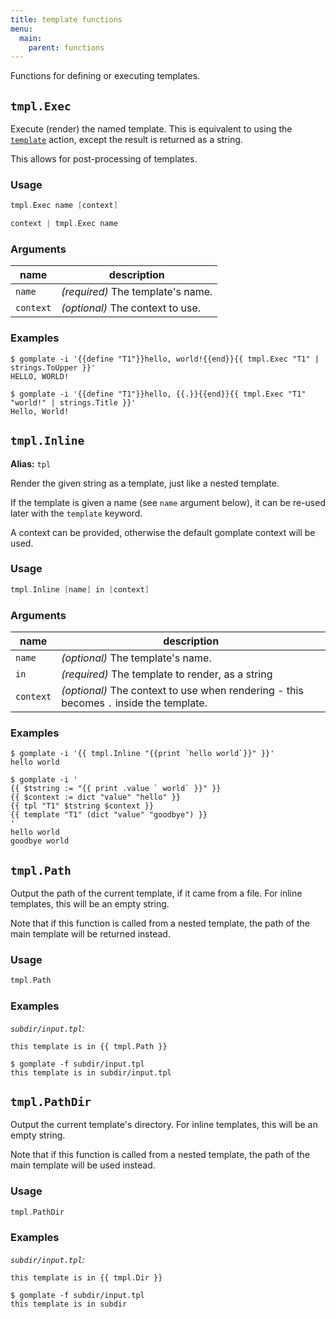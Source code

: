 ```yaml
---
title: template functions
menu:
  main:
    parent: functions
---
```


Functions for defining or executing templates.

## `tmpl.Exec`

Execute (render) the named template. This is equivalent to using the [`template`](https://golang.org/pkg/text/template/#hdr-Actions) action, except the result is returned as a string.

This allows for post-processing of templates.

### Usage

```go
tmpl.Exec name [context]
```
```go
context | tmpl.Exec name
```

### Arguments

| name | description |
|------|-------------|
| `name` | _(required)_ The template's name. |
| `context` | _(optional)_ The context to use. |

### Examples

```console
$ gomplate -i '{{define "T1"}}hello, world!{{end}}{{ tmpl.Exec "T1" | strings.ToUpper }}'
HELLO, WORLD!
```
```console
$ gomplate -i '{{define "T1"}}hello, {{.}}{{end}}{{ tmpl.Exec "T1" "world!" | strings.Title }}'
Hello, World!
```

## `tmpl.Inline`

**Alias:** `tpl`

Render the given string as a template, just like a nested template.

If the template is given a name (see `name` argument below), it can be re-used later with the `template` keyword.

A context can be provided, otherwise the default gomplate context will be used.

### Usage

```go
tmpl.Inline [name] in [context]
```

### Arguments

| name | description |
|------|-------------|
| `name` | _(optional)_ The template's name. |
| `in` | _(required)_ The template to render, as a string |
| `context` | _(optional)_ The context to use when rendering - this becomes `.` inside the template. |

### Examples

```console
$ gomplate -i '{{ tmpl.Inline "{{print `hello world`}}" }}'
hello world
```
```console
$ gomplate -i '
{{ $tstring := "{{ print .value ` world` }}" }}
{{ $context := dict "value" "hello" }}
{{ tpl "T1" $tstring $context }}
{{ template "T1" (dict "value" "goodbye") }}
'
hello world
goodbye world
```

## `tmpl.Path`

Output the path of the current template, if it came from a file. For
inline templates, this will be an empty string.

Note that if this function is called from a nested template, the path
of the main template will be returned instead.

### Usage

```go
tmpl.Path
```


### Examples

_`subdir/input.tpl`:_
```
this template is in {{ tmpl.Path }}
```

```console
$ gomplate -f subdir/input.tpl
this template is in subdir/input.tpl
```

## `tmpl.PathDir`

Output the current template's directory. For inline templates, this will
be an empty string.

Note that if this function is called from a nested template, the path
of the main template will be used instead.

### Usage

```go
tmpl.PathDir
```


### Examples

_`subdir/input.tpl`:_
```
this template is in {{ tmpl.Dir }}
```

```console
$ gomplate -f subdir/input.tpl
this template is in subdir
```

